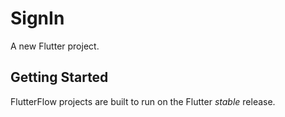 # SignIn

A new Flutter project.

## Getting Started

FlutterFlow projects are built to run on the Flutter _stable_ release.
